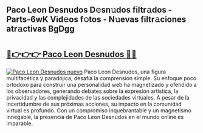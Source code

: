 ## Paco Leon Desnudos D𝚎sn𝚞dos filtr𝚊dos - Parts-6wK Vid𝚎os f𝚘tos - N𝚞evas filtr𝚊ciones atr𝚊ctivas BgDgg

# <h2><a href="http://mbcex1.tromn.icu/?c=Paco+Leon+Desnudos">🔗👉👉👉 Paco Leon Desnudos 🔗🔗</a></h2>

[![Paco Leon Desnudos nuevo](https://i.imgur.com/pEAQMta.gif)](http://mbcex1.tromn.icu/?c=Paco+Leon+Desnudos)
Paco Leon Desnudos, una figura multifacética y paradójica, desafía la comprensión simple. Su enfoque poco ortodoxo para construir una personalidad web ha magnetizado y ofendido a los observadores, generando debates sobre la expresión artística, la privacidad y las complejidades de las sociedades virtuales. A pesar de la incertidumbre de sus próximas acciones, su impacto en la comunidad virtual es profundo. Con un compromiso inquebrantable y un magnetismo innegable, la presencia de Paco Leon Desnudos en el mundo online es imparable.
